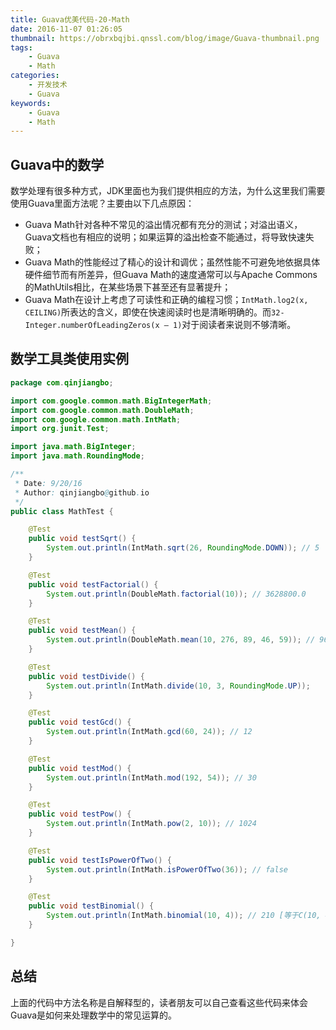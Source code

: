 ```yaml
---
title: Guava优美代码-20-Math
date: 2016-11-07 01:26:05
thumbnail: https://obrxbqjbi.qnssl.com/blog/image/Guava-thumbnail.png
tags:
	- Guava
	- Math
categories:
	- 开发技术
	- Guava
keywords:
	- Guava
	- Math
---
```

## Guava中的数学
数学处理有很多种方式，JDK里面也为我们提供相应的方法，为什么这里我们需要使用Guava里面方法呢？主要由以下几点原因：

- Guava Math针对各种不常见的溢出情况都有充分的测试；对溢出语义，Guava文档也有相应的说明；如果运算的溢出检查不能通过，将导致快速失败；
- Guava Math的性能经过了精心的设计和调优；虽然性能不可避免地依据具体硬件细节而有所差异，但Guava Math的速度通常可以与Apache Commons的MathUtils相比，在某些场景下甚至还有显著提升；
- Guava Math在设计上考虑了可读性和正确的编程习惯；`IntMath.log2(x, CEILING)`所表达的含义，即使在快速阅读时也是清晰明确的。而`32-Integer.numberOfLeadingZeros(x – 1)`对于阅读者来说则不够清晰。

## 数学工具类使用实例

``` java
package com.qinjiangbo;

import com.google.common.math.BigIntegerMath;
import com.google.common.math.DoubleMath;
import com.google.common.math.IntMath;
import org.junit.Test;

import java.math.BigInteger;
import java.math.RoundingMode;

/**
 * Date: 9/20/16
 * Author: qinjiangbo@github.io
 */
public class MathTest {

    @Test
    public void testSqrt() {
        System.out.println(IntMath.sqrt(26, RoundingMode.DOWN)); // 5
    }

    @Test
    public void testFactorial() {
        System.out.println(DoubleMath.factorial(10)); // 3628800.0
    }

    @Test
    public void testMean() {
        System.out.println(DoubleMath.mean(10, 276, 89, 46, 59)); // 96.0
    }

    @Test
    public void testDivide() {
        System.out.println(IntMath.divide(10, 3, RoundingMode.UP));
    }

    @Test
    public void testGcd() {
        System.out.println(IntMath.gcd(60, 24)); // 12
    }

    @Test
    public void testMod() {
        System.out.println(IntMath.mod(192, 54)); // 30
    }

    @Test
    public void testPow() {
        System.out.println(IntMath.pow(2, 10)); // 1024
    }

    @Test
    public void testIsPowerOfTwo() {
        System.out.println(IntMath.isPowerOfTwo(36)); // false
    }

    @Test
    public void testBinomial() {
        System.out.println(IntMath.binomial(10, 4)); // 210 [等于C(10, 4)]
    }

}

```

## 总结
上面的代码中方法名称是自解释型的，读者朋友可以自己查看这些代码来体会Guava是如何来处理数学中的常见运算的。